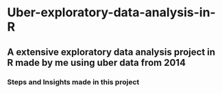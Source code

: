 # Uber-exploratory-data-analysis-in-R
## A extensive exploratory data analysis project in R made by me using uber data from 2014

### Steps and Insights made in this project
